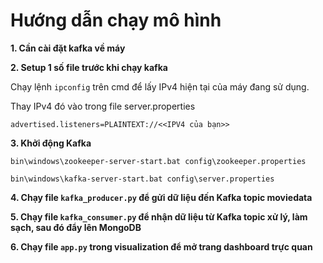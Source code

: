 # Hướng dẫn chạy mô hình 
**1. Cần cài đặt kafka về máy**

**2. Setup 1 số file trước khi chạy kafka**
    
Chạy lệnh `ipconfig` trên cmd để lấy IPv4 hiện tại của máy đang sử dụng.

Thay IPv4 đó vào trong file server.properties
    
    advertised.listeners=PLAINTEXT://<<IPV4 của bạn>>

**3. Khởi động Kafka**
    
    bin\windows\zookeeper-server-start.bat config\zookeeper.properties
    
    bin\windows\kafka-server-start.bat config\server.properties

**4. Chạy file `kafka_producer.py` để gửi dữ liệu đến Kafka topic moviedata**

**5. Chạy file `kafka_consumer.py` để nhận dữ liệu từ Kafka topic xử lý, làm sạch, sau đó đẩy lên MongoDB**

**6. Chạy file `app.py` trong visualization để mở trang dashboard trực quan**
    


